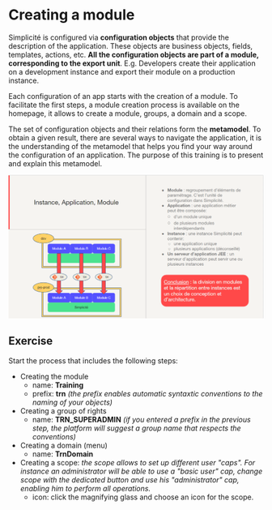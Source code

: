 <!-- <h1>Testing githook + sync</h1> -->
Creating a module
====================

Simplicité is configured via **configuration objects** that provide the description of the application. These objects are business objects, fields, templates, actions, etc. **All the configuration objects are part of a module, corresponding to the export unit**. E.g. Developers create their application on a development instance and export their module on a production instance.

Each configuration of an app starts with the creation of a module. To facilitate the first steps, a module creation process is available on the homepage, it allows to create a module, groups, a domain and a scope. 

The set of configuration objects and their relations form the **metamodel**. To obtain a given result, there are several ways to navigate the application, it is the understanding of the metamodel that helps you find your way around the configuration of an application. The purpose of this training is to present and explain this metamodel.

![](formation_013.png)

Exercise
---------------------------

Start the process that includes the following steps:

- Creating the module
    - name: **Training**
    - prefix: **trn** *(the prefix enables automatic syntaxtic conventions to the naming of your objects)*  
- Creating a group of rights
	- name: **TRN_SUPERADMIN** *(if you entered a prefix in the previous step, the platform will suggest a group name that respects the conventions)*  
- Creating a domain (menu)
    - name: **TrnDomain**
- Creating a scope: *the scope allows to set up different user "caps". For instance an administrator will be able to use a "basic user" cap, change scope with the dedicated button and use his "administrator" cap, enabling him to perform all operations.*
    - icon: click the magnifying glass and choose an icon for the scope.
